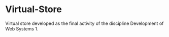 # Virtual-Store
Virtual store developed as the final activity of the discipline Development of Web Systems 1.
